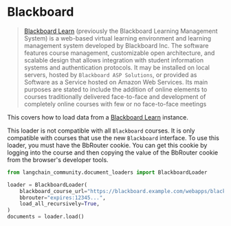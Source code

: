# Blackboard

>[Blackboard Learn](https://en.wikipedia.org/wiki/Blackboard_Learn) (previously the Blackboard Learning Management System) is a web-based virtual learning environment and learning management system developed by Blackboard Inc. The software features course management, customizable open architecture, and scalable design that allows integration with student information systems and authentication protocols. It may be installed on local servers, hosted by `Blackboard ASP Solutions`, or provided as Software as a Service hosted on Amazon Web Services. Its main purposes are stated to include the addition of online elements to courses traditionally delivered face-to-face and development of completely online courses with few or no face-to-face meetings

This covers how to load data from a [Blackboard Learn](https://www.anthology.com/products/teaching-and-learning/learning-effectiveness/blackboard-learn) instance.

This loader is not compatible with all `Blackboard` courses. It is only
    compatible with courses that use the new `Blackboard` interface.
    To use this loader, you must have the BbRouter cookie. You can get this
    cookie by logging into the course and then copying the value of the
    BbRouter cookie from the browser's developer tools.


```python
from langchain_community.document_loaders import BlackboardLoader

loader = BlackboardLoader(
    blackboard_course_url="https://blackboard.example.com/webapps/blackboard/execute/announcement?method=search&context=course_entry&course_id=_123456_1",
    bbrouter="expires:12345...",
    load_all_recursively=True,
)
documents = loader.load()
```
